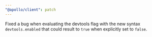 ```yaml
---
"@apollo/client": patch
---
```


Fixed a bug when evaluating the devtools flag with the new syntax `devtools.enabled` that could result to `true` when explicitly set to `false`.
